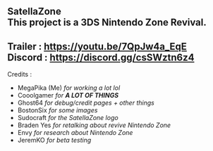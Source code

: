 SatellaZone  
This project is a 3DS Nintendo Zone Revival.  
-------------------------------
Trailer : https://youtu.be/7QpJw4a_EqE  
Discord : https://discord.gg/csSWztn6z4  
-------------------------------
Credits : 
* MegaPika (Me) *for working a lot lol*
* Cooolgamer *for __A LOT OF THINGS__*
* Ghost64 *for debug/credit pages + other things*
* BostonSix *for some images*
* Sudocraft *for the SatellaZone logo*
* Braden Yes *for retalking about revive Nintendo Zone*
* Envy *for research about Nintendo Zone*
* JeremKO *for beta testing*
